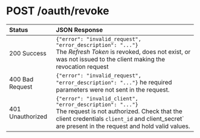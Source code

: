 # POST /oauth/revoke

| Status           | JSON Response |
| :--------------- | :------------ |
|<span class="badge badge-info">200</span> Success | `{"error": "invalid_request", "error_description": "..."}`</br> The <dfn data-key="refresh-token">Refresh Token</dfn> is revoked, does not exist, or was not issued to the client making the revocation request|
|<span class="badge badge-info">400</span> Bad Request | `{"error": "invalid_request", "error_description": "..."}` he required parameters were not sent in the request.|
|<span class="badge badge-info">401</span> Unauthorized  | `{"error": "invalid_client", "error_description": "..."}`</br> The request is not authorized. Check that the client credentials `client_id` and client_secret` are present in the request and hold valid values. |